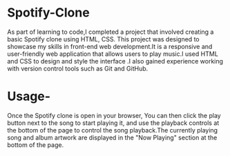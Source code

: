 # Spotify-Clone
As part of learning to code,I completed a project that involved creating a basic Spotify clone using HTML, CSS. This project was designed to showcase my skills in front-end web development.It is a responsive and user-friendly web application that allows users to play music.I used HTML and CSS to design and style the interface .I also gained experience working with version control tools such as Git and GitHub.

# Usage-
Once the Spotify clone is open in your browser, You can then click the play button next to the song to start playing it, and use the playback controls at the bottom of the page to control the song playback.The currently playing song and album artwork are displayed in the "Now Playing" section at the bottom of the page.
